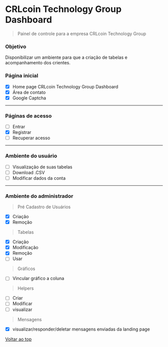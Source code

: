 # CRLcoin Technology Group Dashboard
>Painel de controle para a empresa CRLcoin Technology Group

### Objetivo
Disponibilizar um ambiente para que a criação de tabelas e acompanhamento dos crientes.

### Página inicial
- [x] Home page CRLcoin Technology Group Dashboard
- [x] Área de contato
- [x] Google Captcha
---
### Páginas de acesso
- [ ] Entrar
- [x] Registrar
- [ ] Recuperar acesso
---
### Ambiente do usuário
- [ ] Visualização de suas tabelas
- [ ] Download .CSV
- [ ] Modificar dados da conta
---
### Ambiente do administrador
>Pré Cadastro de Usuários
- [x] Criação
- [x] Remoção

>Tabelas
- [x] Criação
- [x] Modificação
- [x] Remoção
- [ ] Usar

>Gráficos
- [ ] Vincular gráfico a coluna

>Helpers
- [ ] Criar
- [ ] Modificar
- [ ] visualizar

>Mensagens
- [x] visualizar/responder/deletar mensagens enviadas da landing page

[Voltar ao top](#)